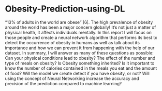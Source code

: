 # Obesity-Prediction-using-DL
“13% of adults in the world are obese” [6]. The high prevalence of obesity around the world has been a major concern globally! It’s not just a matter of physical health, it affects individuals mentally. In this report I will focus on those people and create a neural network algorithm that performs its best to detect the occurrence of obesity in humans as well as talk about its importance and how we can prevent it from happening with the help of our dataset. In summary, I will answer as many of these questions as possible: Can your physical conditions lead to obesity? The effect of the number and type of meals on obesity? Is Obesity something inherited? Is it important to know the number of calories contained in the meals you eat and the amount of food? Will the model we create detect if you have obesity, or not? Will using the concept of Neural Networking increase the accuracy and precision of the prediction compared to machine learning?



